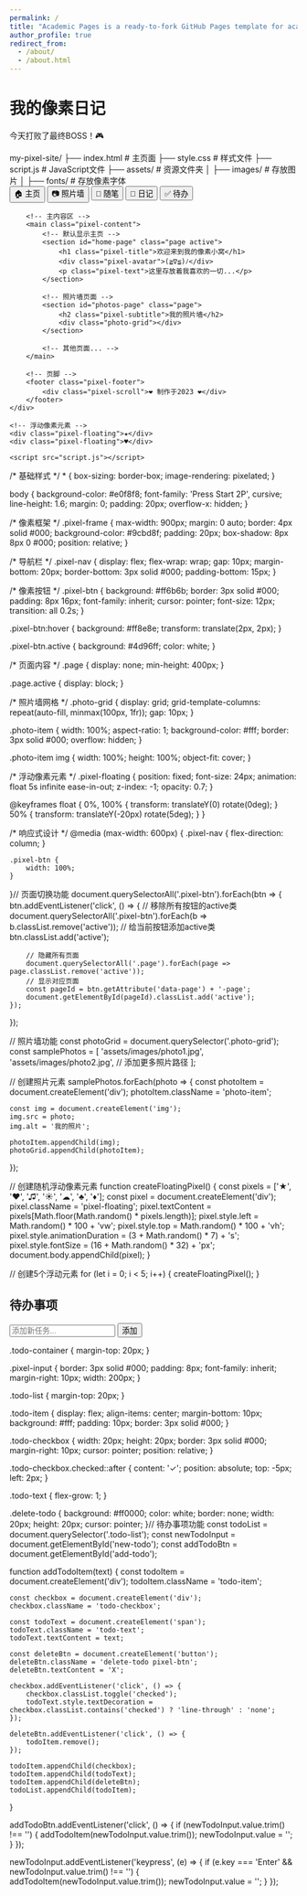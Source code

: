 ```yaml
---
permalink: /
title: "Academic Pages is a ready-to-fork GitHub Pages template for academic personal websites"
author_profile: true
redirect_from: 
  - /about/
  - /about.html
---
```

<!DOCTYPE html>
<html>
<head>
    <title>我的像素小窝</title>
    <meta charset="UTF-8">
    <meta name="viewport" content="width=device-width, initial-scale=1.0">
    <link href="https://fonts.googleapis.com/css2?family=Press+Start+2P&display=swap" rel="stylesheet">
    <link rel="stylesheet" href="style.css">
</head>
<body>
    <div class="pixel-frame">
        <h1>我的像素日记</h1>
        <div class="pixel-box">
            <p>今天打败了最终BOSS！🎮</p>
        </div>
    </div>
    <script src="script.js"></script>
</body>
</html>my-pixel-site/
├── index.html       # 主页面
├── style.css        # 样式文件
├── script.js        # JavaScript文件
├── assets/          # 资源文件夹
│   ├── images/      # 存放图片
│   ├── fonts/       # 存放像素字体
<!DOCTYPE html>
<html lang="zh">
<head>
    <meta charset="UTF-8">
    <meta name="viewport" content="width=device-width, initial-scale=1.0">
    <title>我的像素小窝</title>
    <link href="https://fonts.googleapis.com/css2?family=Press+Start+2P&display=swap" rel="stylesheet">
    <link rel="stylesheet" href="style.css">
</head>
<body>
    <div class="pixel-frame">
        <!-- 导航栏 -->
        <nav class="pixel-nav">
            <button class="pixel-btn active" data-page="home">🏠 主页</button>
            <button class="pixel-btn" data-page="photos">📷 照片墙</button>
            <button class="pixel-btn" data-page="notes">📝 随笔</button>
            <button class="pixel-btn" data-page="diary">📅 日记</button>
            <button class="pixel-btn" data-page="todo">✅ 待办</button>
        </nav>
        
        <!-- 主内容区 -->
        <main class="pixel-content">
            <!-- 默认显示主页 -->
            <section id="home-page" class="page active">
                <h1 class="pixel-title">欢迎来到我的像素小窝</h1>
                <div class="pixel-avatar">(≧∇≦)ﾉ</div>
                <p class="pixel-text">这里存放着我喜欢的一切...</p>
            </section>
            
            <!-- 照片墙页面 -->
            <section id="photos-page" class="page">
                <h2 class="pixel-subtitle">我的照片墙</h2>
                <div class="photo-grid"></div>
            </section>
            
            <!-- 其他页面... -->
        </main>
        
        <!-- 页脚 -->
        <footer class="pixel-footer">
            <div class="pixel-scroll">❤️ 制作于2023 ❤️</div>
        </footer>
    </div>
    
    <!-- 浮动像素元素 -->
    <div class="pixel-floating">★</div>
    <div class="pixel-floating">♥</div>
    
    <script src="script.js"></script>
</body>
</html>/* 基础样式 */
* {
    box-sizing: border-box;
    image-rendering: pixelated;
}

body {
    background-color: #e0f8f8;
    font-family: 'Press Start 2P', cursive;
    line-height: 1.6;
    margin: 0;
    padding: 20px;
    overflow-x: hidden;
}

/* 像素框架 */
.pixel-frame {
    max-width: 900px;
    margin: 0 auto;
    border: 4px solid #000;
    background-color: #9cbd8f;
    padding: 20px;
    box-shadow: 8px 8px 0 #000;
    position: relative;
}

/* 导航栏 */
.pixel-nav {
    display: flex;
    flex-wrap: wrap;
    gap: 10px;
    margin-bottom: 20px;
    border-bottom: 3px solid #000;
    padding-bottom: 15px;
}

/* 像素按钮 */
.pixel-btn {
    background: #ff6b6b;
    border: 3px solid #000;
    padding: 8px 16px;
    font-family: inherit;
    cursor: pointer;
    font-size: 12px;
    transition: all 0.2s;
}

.pixel-btn:hover {
    background: #ff8e8e;
    transform: translate(2px, 2px);
}

.pixel-btn.active {
    background: #4d96ff;
    color: white;
}

/* 页面内容 */
.page {
    display: none;
    min-height: 400px;
}

.page.active {
    display: block;
}

/* 照片墙网格 */
.photo-grid {
    display: grid;
    grid-template-columns: repeat(auto-fill, minmax(100px, 1fr));
    gap: 10px;
}

.photo-item {
    width: 100%;
    aspect-ratio: 1;
    background-color: #fff;
    border: 3px solid #000;
    overflow: hidden;
}

.photo-item img {
    width: 100%;
    height: 100%;
    object-fit: cover;
}

/* 浮动像素元素 */
.pixel-floating {
    position: fixed;
    font-size: 24px;
    animation: float 5s infinite ease-in-out;
    z-index: -1;
    opacity: 0.7;
}

@keyframes float {
    0%, 100% { transform: translateY(0) rotate(0deg); }
    50% { transform: translateY(-20px) rotate(5deg); }
}

/* 响应式设计 */
@media (max-width: 600px) {
    .pixel-nav {
        flex-direction: column;
    }
    
    .pixel-btn {
        width: 100%;
    }
}// 页面切换功能
document.querySelectorAll('.pixel-btn').forEach(btn => {
    btn.addEventListener('click', () => {
        // 移除所有按钮的active类
        document.querySelectorAll('.pixel-btn').forEach(b => b.classList.remove('active'));
        // 给当前按钮添加active类
        btn.classList.add('active');
        
        // 隐藏所有页面
        document.querySelectorAll('.page').forEach(page => page.classList.remove('active'));
        // 显示对应页面
        const pageId = btn.getAttribute('data-page') + '-page';
        document.getElementById(pageId).classList.add('active');
    });
});

// 照片墙功能
const photoGrid = document.querySelector('.photo-grid');
const samplePhotos = [
    'assets/images/photo1.jpg',
    'assets/images/photo2.jpg',
    // 添加更多照片路径
];

// 创建照片元素
samplePhotos.forEach(photo => {
    const photoItem = document.createElement('div');
    photoItem.className = 'photo-item';
    
    const img = document.createElement('img');
    img.src = photo;
    img.alt = '我的照片';
    
    photoItem.appendChild(img);
    photoGrid.appendChild(photoItem);
});

// 创建随机浮动像素元素
function createFloatingPixel() {
    const pixels = ['★', '♥', '♫', '☀', '☁', '♣', '♦'];
    const pixel = document.createElement('div');
    pixel.className = 'pixel-floating';
    pixel.textContent = pixels[Math.floor(Math.random() * pixels.length)];
    pixel.style.left = Math.random() * 100 + 'vw';
    pixel.style.top = Math.random() * 100 + 'vh';
    pixel.style.animationDuration = (3 + Math.random() * 7) + 's';
    pixel.style.fontSize = (16 + Math.random() * 32) + 'px';
    document.body.appendChild(pixel);
}

// 创建5个浮动元素
for (let i = 0; i < 5; i++) {
    createFloatingPixel();
}<section id="todo-page" class="page">
    <h2 class="pixel-subtitle">待办事项</h2>
    <div class="todo-container">
        <input type="text" id="new-todo" class="pixel-input" placeholder="添加新任务...">
        <button id="add-todo" class="pixel-btn">添加</button>
        <div class="todo-list"></div>
    </div>
</section>.todo-container {
    margin-top: 20px;
}

.pixel-input {
    border: 3px solid #000;
    padding: 8px;
    font-family: inherit;
    margin-right: 10px;
    width: 200px;
}

.todo-list {
    margin-top: 20px;
}

.todo-item {
    display: flex;
    align-items: center;
    margin-bottom: 10px;
    background: #fff;
    padding: 10px;
    border: 3px solid #000;
}

.todo-checkbox {
    width: 20px;
    height: 20px;
    border: 3px solid #000;
    margin-right: 10px;
    cursor: pointer;
    position: relative;
}

.todo-checkbox.checked::after {
    content: '✓';
    position: absolute;
    top: -5px;
    left: 2px;
}

.todo-text {
    flex-grow: 1;
}

.delete-todo {
    background: #ff0000;
    color: white;
    border: none;
    width: 20px;
    height: 20px;
    cursor: pointer;
}// 待办事项功能
const todoList = document.querySelector('.todo-list');
const newTodoInput = document.getElementById('new-todo');
const addTodoBtn = document.getElementById('add-todo');

function addTodoItem(text) {
    const todoItem = document.createElement('div');
    todoItem.className = 'todo-item';
    
    const checkbox = document.createElement('div');
    checkbox.className = 'todo-checkbox';
    
    const todoText = document.createElement('span');
    todoText.className = 'todo-text';
    todoText.textContent = text;
    
    const deleteBtn = document.createElement('button');
    deleteBtn.className = 'delete-todo pixel-btn';
    deleteBtn.textContent = 'X';
    
    checkbox.addEventListener('click', () => {
        checkbox.classList.toggle('checked');
        todoText.style.textDecoration = checkbox.classList.contains('checked') ? 'line-through' : 'none';
    });
    
    deleteBtn.addEventListener('click', () => {
        todoItem.remove();
    });
    
    todoItem.appendChild(checkbox);
    todoItem.appendChild(todoText);
    todoItem.appendChild(deleteBtn);
    todoList.appendChild(todoItem);
}

addTodoBtn.addEventListener('click', () => {
    if (newTodoInput.value.trim() !== '') {
        addTodoItem(newTodoInput.value.trim());
        newTodoInput.value = '';
    }
});

newTodoInput.addEventListener('keypress', (e) => {
    if (e.key === 'Enter' && newTodoInput.value.trim() !== '') {
        addTodoItem(newTodoInput.value.trim());
        newTodoInput.value = '';
    }
});

